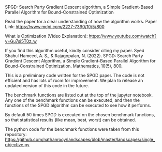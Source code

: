 SPGD: Search Party Gradient Descent algorithm, a Simple Gradient-Based Parallel Algorithm for Bound-Constrained Optimization

Read the paper for a clear understanding of how the algorithm works.
Paper Link: https://www.mdpi.com/2227-7390/10/5/800

What is Optimization (Video Explanation): https://www.youtube.com/watch?v=Gu7si5T0z_w

If you find this algorithm useful, kindly consider citing my paper.
Syed Shahul Hameed, A. S., & Rajagopalan, N. (2022). SPGD: Search Party Gradient Descent Algorithm, a Simple Gradient-Based Parallel Algorithm for Bound-Constrained Optimization. Mathematics, 10(5), 800.

This is a preliminary code written for the SPGD paper.
The code is not efficient and has lots of room for improvement.
We plan to release an updated version of this code in the future.

The benchmark functions are listed out at the top of the jupyter notebook. Any one of the benchmark functions can
be executed, and then the functions of the SPGD algorithm can be executed to see how it performs.

By default 50 times SPGD is executed on the chosen benchmark functions, so that statistical results (like mean, best, worst) can be obtained. 

The python code for the benchmark functions were taken from this repository: https://github.com/nathanrooy/landscapes/blob/master/landscapes/single_objective.py
